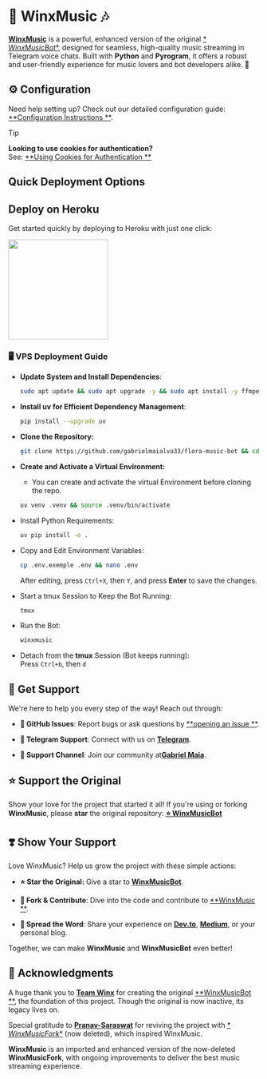 # 🎵 **WinxMusic** 🎶

[**WinxMusic**](https://github.com/gabrielmaialva33/flora-music-bot) is a powerful, enhanced version of the original [*
*WinxMusicBot**](https://github.com/gabrielmaialva33/flora-music-bot), designed for seamless, high-quality music
streaming in
Telegram voice chats. Built with **Python** and **Pyrogram**, it offers a robust and user-friendly experience for music
lovers and bot developers alike. 🚀

## ⚙️ Configuration

Need help setting up? Check out our detailed configuration guide: [**Configuration Instructions
**](https://github.com/gabrielmaialva33/flora-music-bot/blob/master/config/README.md).

> [!TIP]
> **Looking to use cookies for authentication?**  
> See: [**Using Cookies for Authentication
**](https://github.com/gabrielmaialva33/flora-music-bot/blob/master/config/README.md#using-cookies-for-authentication)

## Quick Deployment Options

## Deploy on Heroku

Get started quickly by deploying to Heroku with just one click:

<a href="https://dashboard.heroku.com/new?template=https://github.com/gabrielmaialva33/flora-music-bot">
  <img src="https://img.shields.io/badge/Deploy%20To%20Heroku-red?style=for-the-badge&logo=heroku" width="200"/>
</a>

### 🖥️ VPS Deployment Guide

- **Update System and Install Dependencies**:
  ```bash
  sudo apt update && sudo apt upgrade -y && sudo apt install -y ffmpeg git python3-pip tmux nano
  ```

- **Install uv for Efficient Dependency Management**:
  ```bash
  pip install --upgrade uv
  ```


- **Clone the Repository:**
  ```bash
  git clone https://github.com/gabrielmaialva33/flora-music-bot && cd WinxMusic
  ```


- **Create and Activate a Virtual Environment:**
    - You can create and activate the virtual Environment before cloning the repo.
  ```bash
  uv venv .venv && source .venv/bin/activate
  ```

- Install Python Requirements:
  ```bash
  uv pip install -e .
  ```

- Copy and Edit Environment Variables:
  ```bash
  cp .env.exemple .env && nano .env
  ```
  After editing, press `Ctrl+X`, then `Y`, and press **Enter** to save the changes.

- Start a tmux Session to Keep the Bot Running:
  ```bash
  tmux
  ```

- Run the Bot:
  ```bash
  winxmusic
  ```

- Detach from the **tmux** Session (Bot keeps running):  
  Press `Ctrl+b`, then `d`

## 🤝 Get Support

We're here to help you every step of the way! Reach out through:

- **📝 GitHub Issues**: Report bugs or ask questions by [**opening an issue
  **](https://github.com/gabrielmaialva33/flora-music-botissues/new?assignees=&labels=question&title=support).

- **💬 Telegram Support**: Connect with us on [**Telegram**](https://t.me/TheTeamVk).

- **👥 Support Channel**: Join our community at[**Gabriel Maia**](https://t.me/mrootx).

## ⭐ Support the Original

Show your love for the project that started it all! If you're using or forking **WinxMusic**, please **star** the
original repository: [**⭐ WinxMusicBot**](https://github.com/gabrielmaialva33/winx-music-bot)

## ❣️ Show Your Support

Love WinxMusic? Help us grow the project with these simple actions:

- **⭐ Star the Original:** Give a star to [**WinxMusicBot**](https://github.com/gabrielmaialva33/flora-music-bot).

- **🍴 Fork & Contribute**: Dive into the code and contribute to [**WinxMusic
  **](https://github.com/gabrielmaialva33/flora-music-bot).

- **📢 Spread the Word**: Share your experience on [**Dev.to**](https://dev.to/), [**Medium**](https://medium.com/), or
  your personal blog.

Together, we can make **WinxMusic** and **WinxMusicBot** even better!

## 🙏 Acknowledgments

A huge thank you to [**Team Winx**](https://github.com/TeamWinx) for creating the original [**WinxMusicBot
**](https://github.com/gabrielmaialva33/flora-music-bot), the foundation of this project. Though the original is now
inactive, its
legacy lives on.

Special gratitude to [**Pranav-Saraswat**](https://github.com/Pranav-Saraswat) for reviving the project with [*
*WinxMusicFork**](https://github.com/Pranav-Saraswat/WinxMusicFork) (now deleted), which inspired WinxMusic.

**WinxMusic** is an imported and enhanced version of the now-deleted **WinxMusicFork**, with ongoing improvements to
deliver the best music streaming experience.
